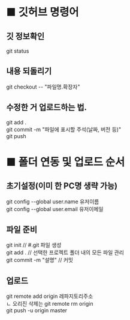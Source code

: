 # ■ 깃허브 명령어
## 깃 정보확인
git status

## 내용 되돌리기
git checkout -- "파일명.확장자"

## 수정한 거 업로드하는 법.
git add .  
git commit -m "파일에 표시할 주석(날짜, 버전 등)"  
git push

# ■ 폴더 연동 및 업로드 순서
## 초기설정(이미 한 PC명 생략 가능)
git config --global user.name 유저이름  
git config --global user.email 유저이메일  

## 파일 준비
git init // #.git 파일 생성  
git add . // 선택한 프로젝트 폴더 내의 모든 파일 관리  
git commit -m "설명" // 커밋  

## 업로드
git remote add origin 레파지토리주소  
ㄴ 오리진 삭제는 git remote rm origin  
git push -u origin master  
